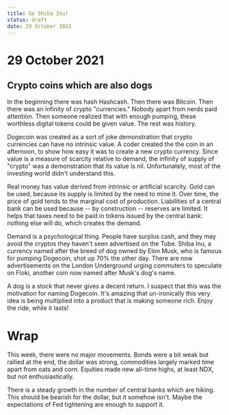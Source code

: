 ```yaml
---
title: Go Shiba Inu!
status: draft
date: 29 October 2021
---
```


# 29 October 2021

## Crypto coins which are also dogs

In the beginning there was hash Hashcash. Then there was Bitcoin. Then there was an infinity of crypto "currencies."
Nobody apart from nerds paid attention. Then someone realized that with enough pumping, these worthless digital tokens could be given value.
The rest was history.

Dogecoin was created as a sort of joke demonstration that crypto currencies can have no intrinsic value. 
A coder created the the coin in an afternoon, to show how easy it was to create a new crypto currency.
Since value is a measure of scarcity relative to demand, the infinity of supply of "crypto" was a demonstration that its value is nil.
Unfortunately, most of the investing world didn't understand this.

Real money has value derived from intrinsic or artificial scarcity. Gold can be used, because its supply is limited by the need to mine it. 
Over time, the price of gold tends to the marginal cost of production.
Liabilities of a central bank can be used because -- by construction -- reserves are limited. It helps that taxes need to be paid in tokens issued by the central bank: nothing else will do, which creates the demand.

Demand is a psychological thing. People have surplus cash, and they may avoid the cryptos they haven't seen advertised on the Tube.
Shiba Inu, a currency named after the breed of dog owned by Elon Musk, who is famous for pumping Dogecoin, shot up 70% the other day.
There are now advertisements on the London Underground urging commuters to speculate on Floki, another coin now named after Musk's dog's name.

A dog is a stock that never gives a decent return. I suspect that this was the motivation for naming Dogecoin. It's amazing that un-ironically this very idea is being multiplied into a product that is making someone rich. Enjoy the ride, while it lasts!

# Wrap

This week, there were no major movements.
Bonds were a bit weak but rallied at the end, the dollar was strong, commodities largely marked time apart from oats and corn.
Equities made new all-time highs, at least NDX, but not enthusiastically.

There is a steady growth in the number of central banks which are hiking. This should be bearish for the dollar, but it somehow isn't. 
Maybe the expectations of Fed tightening are enough to support it.

